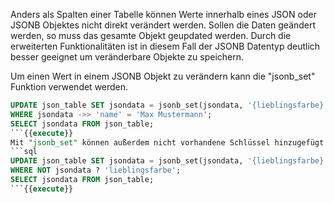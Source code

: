 Anders als Spalten einer Tabelle können Werte innerhalb eines JSON oder JSONB Objektes nicht direkt verändert werden. Sollen die Daten geändert werden, so muss das gesamte Objekt geupdated werden. Durch die erweiterten Funktionalitäten ist in diesem Fall der JSONB Datentyp deutlich besser geeignet um veränderbare Objekte zu speichern.

Um einen Wert in einem JSONB Objekt zu verändern kann die "jsonb_set" Funktion verwendet werden.
```sql
UPDATE json_table SET jsondata = jsonb_set(jsondata, '{lieblingsfarbe}', '"Blau"') 
WHERE jsondata ->> 'name' = 'Max Mustermann';
SELECT jsondata FROM json_table;
```{{execute}}
Mit "jsonb_set" können außerdem nicht vorhandene Schlüssel hinzugefügt werden.
```sql
UPDATE json_table SET jsondata = jsonb_set(jsondata, '{lieblingsfarbe}', 'null') 
WHERE NOT jsondata ? 'lieblingsfarbe';
SELECT jsondata FROM json_table;
```{{execute}}
